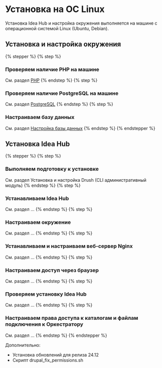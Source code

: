 # Установка на ОС Linux

Установка Idea Hub и настройка окружения выполняется на машине с операционной системой Linux (Ubuntu, Debian).

## Установка и настройка окружения

{% stepper %}
{% step %}
### Проверяем наличие PHP на машине
См. раздел [PHP]()
{% endstep %}
{% step %}
### Проверяем наличие PostgreSQL на машине
См. раздел [PostgreSQL]()
{% endstep %}
{% step %}
### Настраиваем базу данных
См. раздел [Настройка базы данных]()
{% endstep %}
{% endstepper %}

## Установка Idea Hub

{% stepper %}
{% step %}
### Выполняем подготовку к установке
См. раздел Установка и настройка Drush (CLI административный модуль)
{% endstep %}
{% step %}
### Устанавливаем Idea Hub
См. раздел ...
{% endstep %}
{% step %}
### Настраиваем окружение
См. раздел ...
{% endstep %}
{% step %}
### Устанавливаем и настраиваем веб-сервер Nginx
См. раздел ...
{% endstep %}
{% step %}
### Настраиваем доступ через браузер
См. раздел ...
{% endstep %}
{% step %}
### Проверяем установку Idea Hub
См. раздел ...
{% endstep %}
{% step %}
### Настраиваем права доступа к каталогам и файлам подключения к Оркестратору
См. раздел ...
{% endstep %}
{% endstepper %}

Дополнительно:
* Установка обновлений для релиза 24.12
* Скрипт drupal_fix_permissions.sh
